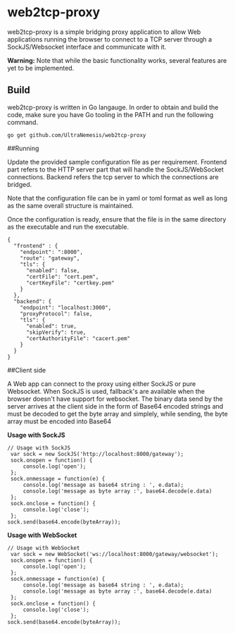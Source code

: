 # web2tcp-proxy
web2tcp-proxy is a simple bridging proxy application to allow Web applications running the browser to connect to a TCP server through a SockJS/Websocket interface and communicate with it.

**Warning:** Note that while the basic functionality works, several features are yet to be implemented.

## Build

web2tcp-proxy is written in Go langauge. In order to obtain and build the code, make sure you have Go tooling in the PATH and run the following command.

    go get github.com/UltraNemesis/web2tcp-proxy
    

##Running

Update the provided sample configuration file as per requirement. Frontend part refers to the HTTP server part that will handle the SockJS/WebSocket connections. Backend refers the tcp server to which the connections are bridged. 

Note that the configuration file can be in yaml or toml format as well as long as the same overall structure is maintained.

Once the configuration is ready, ensure that the file is in the same directory as the executable and run the executable. 

    {
      "frontend" : {
        "endpoint": ":8000",
        "route": "gateway",
        "tls": {
          "enabled": false,
          "certFile": "cert.pem",
          "certKeyFile": "certkey.pem"
        }
      },
      "backend": {
        "endpoint": "localhost:3000",
        "proxyProtocol": false,
        "tls": {
          "enabled": true,
          "skipVerify": true,
          "certAuthorityFile": "cacert.pem"
        }     
      }
    }

##Client side

A Web app can connect to the proxy using either SockJS or pure Websocket. When SockJS is used, fallback's are available when the browser doesn't have support for websocket. The binary data send by the server arrives at the client side in the form of Base64 encoded strings and must be decoded to get the byte array and simplely, while sending, the byte array must be encoded into Base64 

**Usage with SockJS**

    // Usage with SockJS
     var sock = new SockJS('http://localhost:8000/gateway');
     sock.onopen = function() {
         console.log('open');
     };
     sock.onmessage = function(e) {
         console.log('message as base64 string : ', e.data);
         console.log('message as byte array :', base64.decode(e.data)
     };
     sock.onclose = function() {
         console.log('close');
     };
    sock.send(base64.encode(byteArray));


**Usage with WebSocket**

    // Usage with WebSocket
     var sock = new WebSocket('ws://localhost:8000/gateway/websocket');
     sock.onopen = function() {
         console.log('open');
     };
     sock.onmessage = function(e) {
         console.log('message as base64 string : ', e.data);
         console.log('message as byte array :', base64.decode(e.data)
     };
     sock.onclose = function() {
         console.log('close');
     };
    sock.send(base64.encode(byteArray));

